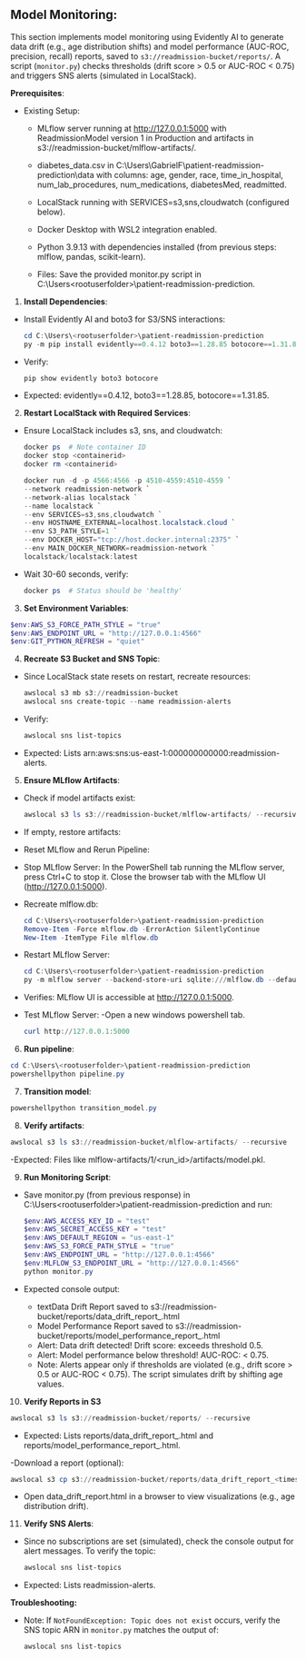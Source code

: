 ## Model Monitoring:

This section implements model monitoring using Evidently AI to generate data drift (e.g., age distribution shifts) and model performance (AUC-ROC, precision, recall) reports, saved to `s3://readmission-bucket/reports/`. A script (`monitor.py`) checks thresholds (drift score > 0.5 or AUC-ROC < 0.75) and triggers SNS alerts (simulated in LocalStack).

**Prerequisites**:

- Existing Setup:
  
  + MLflow server running at http://127.0.0.1:5000 with ReadmissionModel version 1 in Production and artifacts in s3://readmission-bucket/mlflow-artifacts/.
    
  + diabetes_data.csv in C:\Users\GabrielF\patient-readmission-prediction\data with columns: age, gender, race, time_in_hospital, num_lab_procedures, num_medications, diabetesMed, readmitted.
    
  + LocalStack running with SERVICES=s3,sns,cloudwatch (configured below).
    
  + Docker Desktop with WSL2 integration enabled.
    
  + Python 3.9.13 with dependencies installed (from previous steps: mlflow, pandas, scikit-learn).

  + Files: Save the provided monitor.py script in C:\Users\<rootuserfolder>\patient-readmission-prediction.

1. **Install Dependencies**:
   
- Install Evidently AI and boto3 for S3/SNS interactions:
  ```powershell
  cd C:\Users\<rootuserfolder>\patient-readmission-prediction
  py -m pip install evidently==0.4.12 boto3==1.28.85 botocore==1.31.85
  ```
  
- Verify:
  ```powershell
  pip show evidently boto3 botocore
  ```
- Expected: evidently==0.4.12, boto3==1.28.85, botocore==1.31.85.

2. **Restart LocalStack with Required Services**:
   
- Ensure LocalStack includes s3, sns, and cloudwatch:
  ```powershell
  docker ps  # Note container ID
  docker stop <containerid>
  docker rm <containerid>
  ```
  
  ```powershell
  docker run -d -p 4566:4566 -p 4510-4559:4510-4559 `
  --network readmission-network `
  --network-alias localstack `
  --name localstack `
  --env SERVICES=s3,sns,cloudwatch `
  --env HOSTNAME_EXTERNAL=localhost.localstack.cloud `
  --env S3_PATH_STYLE=1 `
  --env DOCKER_HOST="tcp://host.docker.internal:2375" `
  --env MAIN_DOCKER_NETWORK=readmission-network `
  localstack/localstack:latest
  ```
  
- Wait 30-60 seconds, verify:
  ```powershell
  docker ps  # Status should be 'healthy'
  ```
  
3. **Set Environment Variables**:
  ```powershell
  $env:AWS_S3_FORCE_PATH_STYLE = "true"
  $env:AWS_ENDPOINT_URL = "http://127.0.0.1:4566"
  $env:GIT_PYTHON_REFRESH = "quiet"
  ```

4. **Recreate S3 Bucket and SNS Topic**:
   
- Since LocalStack state resets on restart, recreate resources:
  ```powershell
  awslocal s3 mb s3://readmission-bucket
  awslocal sns create-topic --name readmission-alerts
  ```
  
- Verify:
  ```powershell
  awslocal sns list-topics
  ```
  
- Expected: Lists arn:aws:sns:us-east-1:000000000000:readmission-alerts.

5. **Ensure MLflow Artifacts**:
   
- Check if model artifacts exist:
  ```powershell
  awslocal s3 ls s3://readmission-bucket/mlflow-artifacts/ --recursive
  ```
  
- If empty, restore artifacts:
- Reset MLflow and Rerun Pipeline:
- Stop MLflow Server: In the PowerShell tab running the MLflow server, press Ctrl+C to stop it. Close the browser tab with the MLflow UI (http://127.0.0.1:5000).
  
- Recreate mlflow.db:
  ```powershell
  cd C:\Users\<rootuserfolder>\patient-readmission-prediction
  Remove-Item -Force mlflow.db -ErrorAction SilentlyContinue
  New-Item -ItemType File mlflow.db
  ```
  
- Restart MLflow Server:
  ```powershell
  cd C:\Users\<rootuserfolder>\patient-readmission-prediction
  py -m mlflow server --backend-store-uri sqlite:///mlflow.db --default-artifact-root s3://readmission-bucket/mlflow-artifacts --host 0.0.0.0 --port 5000
  ```
  
- Verifies: MLflow UI is accessible at http://127.0.0.1:5000.

- Test MLflow Server:
-Open a new windows powershell tab.
  ```powershell
  curl http://127.0.0.1:5000
  ```
  
6. **Run pipeline**:
  ```powershell
  cd C:\Users\<rootuserfolder>\patient-readmission-prediction
  powershellpython pipeline.py
  ```

7. **Transition model**:
  ```powershell
  powershellpython transition_model.py
  ```

8. **Verify artifacts**:
  ```powershell
  awslocal s3 ls s3://readmission-bucket/mlflow-artifacts/ --recursive
  ```

-Expected: Files like mlflow-artifacts/1/<run_id>/artifacts/model.pkl.

9. **Run Monitoring Script**:
- Save monitor.py (from previous response) in C:\Users\<rootuserfolder>\patient-readmission-prediction and run:
  ```powershell
  $env:AWS_ACCESS_KEY_ID = "test"
  $env:AWS_SECRET_ACCESS_KEY = "test"
  $env:AWS_DEFAULT_REGION = "us-east-1"
  $env:AWS_S3_FORCE_PATH_STYLE = "true"
  $env:AWS_ENDPOINT_URL = "http://127.0.0.1:4566"
  $env:MLFLOW_S3_ENDPOINT_URL = "http://127.0.0.1:4566"
  python monitor.py
  ```
  
- Expected console output:
  + textData Drift Report saved to s3://readmission-bucket/reports/data_drift_report_<timestamp>.html
  + Model Performance Report saved to s3://readmission-bucket/reports/model_performance_report_<timestamp>.html
  + Alert: Data drift detected! Drift score: <score> exceeds threshold 0.5.
  + Alert: Model performance below threshold! AUC-ROC: <score> < 0.75.
  + Note: Alerts appear only if thresholds are violated (e.g., drift score > 0.5 or AUC-ROC < 0.75). The script simulates drift by shifting age values.


10. **Verify Reports in S3**
  ```powershell
  awslocal s3 ls s3://readmission-bucket/reports/ --recursive
  ```
- Expected: Lists reports/data_drift_report_<timestamp>.html and reports/model_performance_report_<timestamp>.html.
  
-Download a report (optional):
  ```powershell
  awslocal s3 cp s3://readmission-bucket/reports/data_drift_report_<timestamp>.html data_drift_report.html
  ```

- Open data_drift_report.html in a browser to view visualizations (e.g., age distribution drift).

11. **Verify SNS Alerts**:
    
- Since no subscriptions are set (simulated), check the console output for alert messages. To verify the topic:
  ```powershell
  awslocal sns list-topics
  ```
- Expected: Lists readmission-alerts.

**Troubleshooting:**
- Note: If `NotFoundException: Topic does not exist` occurs, verify the SNS topic ARN in `monitor.py` matches the output of:
  ```powershell
  awslocal sns list-topics
  ```
